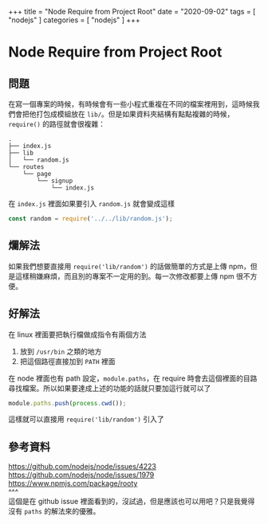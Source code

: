 +++
title = "Node Require from Project Root"
date = "2020-09-02"
tags = [ "nodejs" ]
categories = [ "nodejs" ]
+++

# Node Require from Project Root
## 問題
在寫一個專案的時候，有時候會有一些小程式重複在不同的檔案裡用到，這時候我們會把他打包成模組放在 `lib/`。但是如果資料夾結構有點點複雜的時候， `require()` 的路徑就會很複雜：
```
.
├── index.js
├── lib
│   └── random.js
└── routes
    └── page
        └── signup
            └── index.js
```
在 `index.js` 裡面如果要引入 `random.js` 就會變成這樣
```js
const random = require('../../lib/random.js');
```

## 爛解法
如果我們想要直接用 `require('lib/random')` 的話做簡單的方式是上傳 npm，但是這樣稍嫌麻煩，而且別的專案不一定用的到。每一次修改都要上傳 npm 很不方便。

## 好解法
在 linux 裡面要把執行檔做成指令有兩個方法
1. 放到 `/usr/bin` 之類的地方
2. 把這個路徑直接加到 `PATH` 裡面

在 node 裡面也有 path 設定，`module.paths`，在 require 時會去這個裡面的目路尋找檔案。所以如果要達成上述的功能的話就只要加這行就可以了
```js
module.paths.push(process.cwd());
```
這樣就可以直接用 `require('lib/random')` 引入了

## 參考資料
https://github.com/nodejs/node/issues/4223   
https://github.com/nodejs/node/issues/1979  
https://www.npmjs.com/package/rooty  
^^^  
這個是在 github issue 裡面看到的，沒試過，但是應該也可以用吧？只是我覺得沒有 `paths` 的解法來的優雅。  
